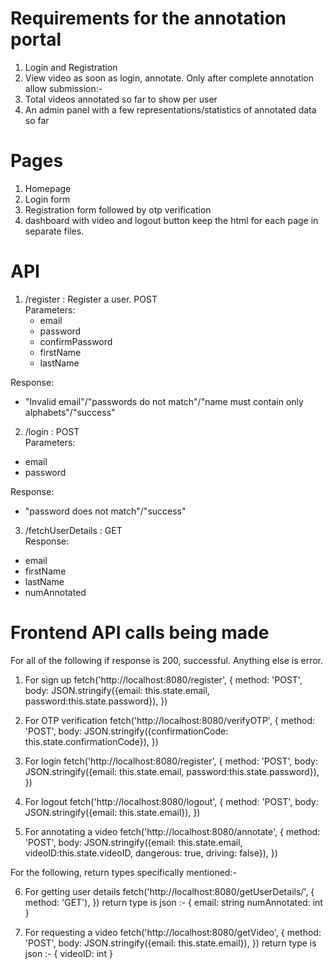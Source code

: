 # Requirements for the annotation portal

1. Login and Registration
2. View video as soon as login, annotate. Only after complete annotation allow submission:-
3. Total videos annotated so far to show per user
4. An admin panel with a few representations/statistics of annotated data so far

# Pages
1. Homepage
2. Login form
3. Registration form followed by otp verification
4. dashboard with video and logout button
keep the html for each page in separate files.

# API
1. /register : Register a user. POST  
  Parameters:
      - email
      - password
      - confirmPassword
      - firstName
      - lastName      

  Response:
  - "Invalid email"/"passwords do not match"/"name must contain only alphabets"/"success"


2. /login : POST  
Parameters:
  - email
  - password

  Response:
  - "password does not match"/"success"

3. /fetchUserDetails : GET    
Response:
  - email
  - firstName
  - lastName
  - numAnnotated


# Frontend API calls being made
For all of the following if response is 200, successful. Anything else is error.
1. For sign up
fetch('http://localhost:8080/register', {
 method: 'POST',
 body: JSON.stringify({email: this.state.email, password:this.state.password}),
})

2. For OTP verification
fetch('http://localhost:8080/verifyOTP', {
 method: 'POST',
 body: JSON.stringify({confirmationCode: this.state.confirmationCode}),
})

3. For login
fetch('http://localhost:8080/register', {
 method: 'POST',
 body: JSON.stringify({email: this.state.email, password:this.state.password}),
})

4. For logout
fetch('http://localhost:8080/logout', {
 method: 'POST',
 body: JSON.stringify({email: this.state.email}),
})

5. For annotating a video
fetch('http://localhost:8080/annotate', {
 method: 'POST',
 body: JSON.stringify({email: this.state.email, videoID:this.state.videoID, dangerous: true, driving: false}),
})

For the following, return types specifically mentioned:-

6. For getting user details
fetch('http://localhost:8080/getUserDetails/<email>', {
 method: 'GET'),
})
return type is json :-
{
  email: string
  numAnnotated: int
}

7. For requesting a video
fetch('http://localhost:8080/getVideo', {
 method: 'POST',
 body: JSON.stringify({email: this.state.email}),
})
return type is json :-
{
  videoID: int
}
